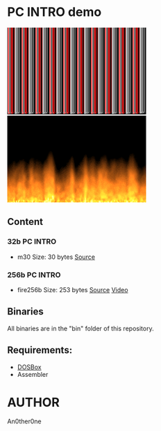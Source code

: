 # PC INTRO demo

![m30.gif](img/m30.gif)
![fire256b.gif](img/fire256b.gif)

## Content
### 32b PC INTRO
* m30
    Size: 30 bytes
    [Source](32b/m30.asm)

### 256b PC INTRO
* fire256b
    Size: 253 bytes
    [Source](256b/fire.asm)
    [Video](https://youtu.be/oFza4WA_P8I)

## Binaries
All binaries are in the "bin" folder of this repository.

## Requirements:
* [DOSBox][1]
* Assembler

# AUTHOR
   An0ther0ne

[1]: https://www.dosbox.com/ "DOSBox offisial site."
